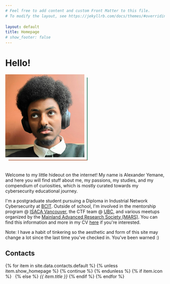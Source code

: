 ```yaml
---
# Feel free to add content and custom Front Matter to this file.
# To modify the layout, see https://jekyllrb.com/docs/themes/#overriding-theme-defaults

layout: default
title: Homepage
# show_footer: false
---
```


<style>
.decorative-bg {
    z-index: -1;
    position: absolute;
    width: 100%;
}

.image-wrapper {
    width: 250px;
    position: relative;
    display: inline-block;
    margin-bottom: 30px;
}

.image-border {
    position: absolute;
    z-index: -1;
    bottom: -10px;
    right: -10px;
    width: 100%;
    height: 100%;
    border-right: 2px solid #2F7C5B;
    border-bottom: 2px solid #B56A4A;
    box-sizing: border-box;
}

.image-wrapper img {
    display: block;
    max-width: 100%;
    height: auto;
}
</style>
<script src="https://kit.fontawesome.com/c83e37f840.js" crossorigin="anonymous"></script>

<div class="my-5"></div>

# Hello!

<div class="image-wrapper">
    <img src="/assets/about/selfie.jpg" alt="selfie" />
    <div class="image-border"></div>
</div>

Welcome to my little hideout on the internet! My name is Alexander Yemane, and here you will find stuff about me, my passions, my studies, and my compendium of curiosities, which is mostly curated towards my cybersecurity educational journey.

I'm a postgraduate student pursuing a Diploma in Industrial Network Cybersecurity at [BCIT](https://www.bcit.ca/). Outside of school, I'm involved in the mentorship program @ [ISACA Vancouver](https://engage.isaca.org/vancouverchapter/home), the CTF team @ [UBC](https://maplebacon.org/), and various meetups organized by the [Mainland Advanced Research Society (MARS)](https://fourthplanet.ca/). You can find this information and more in my CV [here](cv) if you're interested.

Note: I have a habit of tinkering so the aesthetic and form of this site may change a lot since the last time you've checked in. You've been warned :) 

## Contacts

<p>
{% for item in site.data.contacts.default %}
{% unless item.show_homepage %}
{% continue %}
{% endunless %}
{% if item.icon %}
<!-- <i class="{{ item.icon }}"></i> -->
<a class="btn" style="min-width: 3em; margin-right: .5em" href="{{ item.link }}"><i class="{{ item.icon }}"></i></a>
{% else %}
<i>{{ item.title }}</i>
{% endif %}
<!-- <a href="{{ item.link }}">{{ item.text }}</a>&nbsp; -->
{% endfor %}
</p>